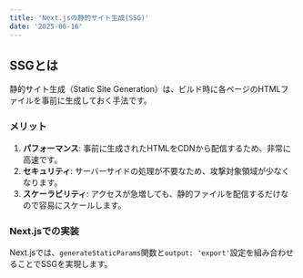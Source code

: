 ```yaml
---
title: 'Next.jsの静的サイト生成(SSG)'
date: '2025-06-16'
---
```


## SSGとは

静的サイト生成（Static Site Generation）は、ビルド時に各ページのHTMLファイルを事前に生成しておく手法です。

### メリット

1.  **パフォーマンス**: 事前に生成されたHTMLをCDNから配信するため、非常に高速です。
2.  **セキュリティ**: サーバーサイドの処理が不要なため、攻撃対象領域が少なくなります。
3.  **スケーラビリティ**: アクセスが急増しても、静的ファイルを配信するだけなので容易にスケールします。

### Next.jsでの実装

Next.jsでは、`generateStaticParams`関数と`output: 'export'`設定を組み合わせることでSSGを実現します。
